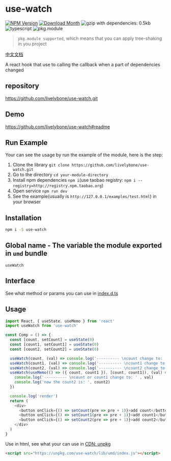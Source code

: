 # use-watch
[![NPM Version](http://img.shields.io/npm/v/use-watch.svg?style=flat-square)](https://www.npmjs.com/package/use-watch)
[![Download Month](http://img.shields.io/npm/dm/use-watch.svg?style=flat-square)](https://www.npmjs.com/package/use-watch)
![gzip with dependencies: 0.5kb](https://img.shields.io/badge/gzip--with--dependencies-0.5kb-brightgreen.svg "gzip with dependencies: 0.5kb")
![typescript](https://img.shields.io/badge/typescript-supported-blue.svg "typescript")
![pkg.module](https://img.shields.io/badge/pkg.module-supported-blue.svg "pkg.module")

> `pkg.module supported`, which means that you can apply tree-shaking in you project

[中文文档](./README-CN.md)

A react hook that use to calling the callback when a part of dependencies changed

## repository
https://github.com/livelybone/use-watch.git

## Demo
https://github.com/livelybone/use-watch#readme

## Run Example
Your can see the usage by run the example of the module, here is the step:

1. Clone the library `git clone https://github.com/livelybone/use-watch.git`
2. Go to the directory `cd your-module-directory`
3. Install npm dependencies `npm i`(use taobao registry: `npm i --registry=http://registry.npm.taobao.org`)
4. Open service `npm run dev`
5. See the example(usually is `http://127.0.0.1/examples/test.html`) in your browser

## Installation
```bash
npm i -S use-watch
```

## Global name - The variable the module exported in `umd` bundle
`useWatch`

## Interface
See what method or params you can use in [index.d.ts](./index.d.ts)

## Usage
```typescript jsx
import React, { useState, useMemo } from 'react'
import useWatch from 'use-watch'

const Comp = () => {
  const [count, setCount] = useState(0)
  const [count1, setCount1] = useState(0)
  const [count2, setCount2] = useState(0)

  useWatch(count, (val) => console.log('---------- \ncount change to: ', val), { immediate: true })
  useWatch(count1, (val) => console.log('---------- \ncount1 change to: ', val))
  useWatch(count2, (val) => console.log('---------- \ncount2 change to: ', val))
  useWatch(useMemo(() => ({ count, count1 }), [count, count1]), (val) => {
    console.log('---------- \ncount or count1 change to: ' , val)
    console.log('now the count2 is: ', count2)
  })

  console.log('render')
  return (
    <div>
      <button onClick={() => setCount(pre => pre + 1)}>add count</button>
      <button onClick={() => setCount1(pre => pre + 1)}>add count1</button>
      <button onClick={() => setCount2(pre => pre + 1)}>add count2</button>
    </div>
  )
}
```

Use in html, see what your can use in [CDN: unpkg](https://unpkg.com/use-watch/lib/umd/)
```html
<script src="https://unpkg.com/use-watch/lib/umd/index.js"></script>
```
